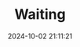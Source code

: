 ---
layout: post
title: 'Waiting'
date: '2024-10-02 21:11:21'
last_modified_at: '2024-10-02 21:11:21'
category: "Berlin"
tags:
  - Germany
  - Berlin
  - architecture
description: "Amazing architecture at Berlin Friedrichstraße"
featImage: '20110617_berlin-6451.webp'
featImageAlt: 'People waiting for the train, the big window of the station dominating the view'
featImageWidth: '1440'
featImageHeight: '1080'
shotOn: '2011-06-17'
coffeeTable: false
---
